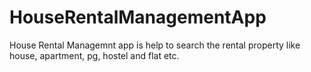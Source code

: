 # HouseRentalManagementApp
House Rental Managemnt app is help to search the rental property like house, apartment, pg, hostel and flat etc.
